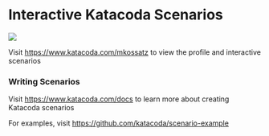 # Interactive Katacoda Scenarios

[![](http://shields.katacoda.com/katacoda/mkossatz/count.svg)](https://www.katacoda.com/mkossatz "Get your profile on Katacoda.com")

Visit https://www.katacoda.com/mkossatz to view the profile and interactive scenarios

### Writing Scenarios
Visit https://www.katacoda.com/docs to learn more about creating Katacoda scenarios

For examples, visit https://github.com/katacoda/scenario-example
